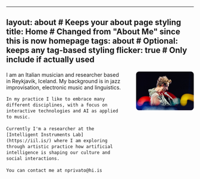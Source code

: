 
---
layout: about  # Keeps your about page styling
title: Home    # Changed from "About Me" since this is now homepage
tags: about    # Optional: keeps any tag-based styling
flicker: true # Only include if actually used
---

<div style="display: flex; align-items: flex-start; gap: 40px; margin-top: 20px;">
  <div style="flex: 2;">
    I am an Italian musician and researcher based in Reykjavik, Iceland. My background is in jazz improvisation, electronic music and linguistics. 

    In my practice I like to embrace many different disciplines, with a focus on interactive technologies and AI as applied to music.

    Currently I'm a researcher at the [Intelligent Instruments Lab](https://iil.is/) where I am exploring through artistic practice how artificial intelligence is shaping our culture and social interactions.

    You can contact me at nprivato@hi.is
  </div>
  
  <div style="flex: 1; text-align: right;">
    <img src="/images/Nicola.jpg" alt="Nicola Privato" style="width: 300px; max-width: 100%; border-radius: 8px;"/>
  </div>
</div>

<style>
.post-header, #talks, #workshops {
  text-align: center;
}

/* Responsive layout for mobile */
@media (max-width: 768px) {
  div[style*="display: flex"] {
    flex-direction: column-reverse;
  }
  div[style*="text-align: right"] {
    text-align: center !important;
    margin-bottom: 20px;
  }
  div[style*="text-align: right"] img {
    width: 200px !important;
  }
}
</style>
